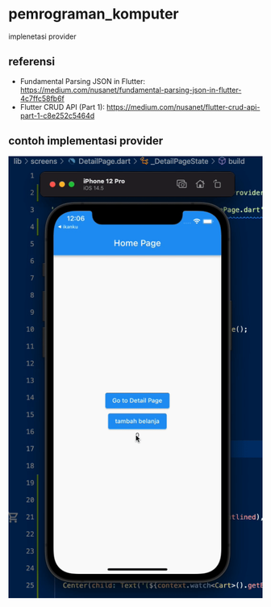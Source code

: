# pemrograman_komputer

implenetasi provider

## referensi
- Fundamental Parsing JSON in Flutter: https://medium.com/nusanet/fundamental-parsing-json-in-flutter-4c7ffc58fb6f
- Flutter CRUD API (Part 1): https://medium.com/nusanet/flutter-crud-api-part-1-c8e252c5464d

## contoh implementasi provider

![provider](provider.gif "Title")
